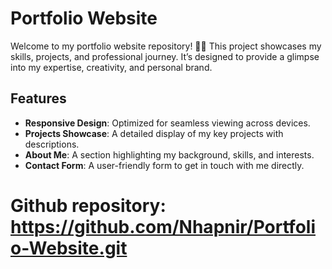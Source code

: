 # Portfolio Website

Welcome to my portfolio website repository! 🎨🌟 This project showcases my skills, projects, and professional journey. It’s designed to provide a glimpse into my expertise, creativity, and personal brand. 

## Features

- **Responsive Design**: Optimized for seamless viewing across devices.
- **Projects Showcase**: A detailed display of my key projects with descriptions.
- **About Me**: A section highlighting my background, skills, and interests.
- **Contact Form**: A user-friendly form to get in touch with me directly.


# Github repository: https://github.com/Nhapnir/Portfolio-Website.git
